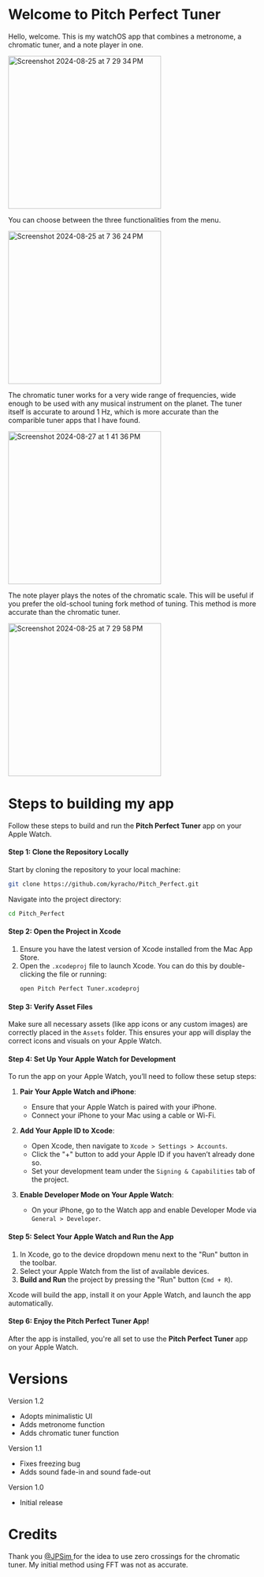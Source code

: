 # Welcome to Pitch Perfect Tuner

Hello, welcome. This is my watchOS app that combines a metronome, a chromatic tuner, and a note player in one. 

<img height="310" alt="Screenshot 2024-08-25 at 7 29 34 PM" src="https://github.com/user-attachments/assets/f9976730-cb27-460f-8fa5-1370744833d0">

You can choose between the three functionalities from the menu.

<img height="310" alt="Screenshot 2024-08-25 at 7 36 24 PM" src="https://github.com/user-attachments/assets/5230f656-fb6d-4f11-96e9-52fb6a7834ab">

The chromatic tuner works for a very wide range of frequencies, wide enough to be used with any musical instrument on the planet. The tuner itself is accurate to around 1 Hz, which is more accurate than the comparible tuner apps that I have found.

<img height="310" alt="Screenshot 2024-08-27 at 1 41 36 PM" src="https://github.com/user-attachments/assets/a6315a70-d5a3-4602-b619-474d428c5e6c">

The note player plays the notes of the chromatic scale. This will be useful if you prefer the old-school tuning fork method of tuning. This method is more accurate than the chromatic tuner. 

<img height="310" alt="Screenshot 2024-08-25 at 7 29 58 PM" src="https://github.com/user-attachments/assets/12e70d93-3516-4210-b60e-8bd5a80a5e62">


# Steps to building my app

Follow these steps to build and run the **Pitch Perfect Tuner** app on your Apple Watch.

#### Step 1: Clone the Repository Locally
Start by cloning the repository to your local machine:
```bash
git clone https://github.com/kyracho/Pitch_Perfect.git
```
Navigate into the project directory:
```bash
cd Pitch_Perfect
```

#### Step 2: Open the Project in Xcode
1. Ensure you have the latest version of Xcode installed from the Mac App Store.
2. Open the `.xcodeproj` file to launch Xcode. You can do this by double-clicking the file or running:
   ```bash
   open Pitch Perfect Tuner.xcodeproj
   ```

#### Step 3: Verify Asset Files
Make sure all necessary assets (like app icons or any custom images) are correctly placed in the `Assets` folder. This ensures your app will display the correct icons and visuals on your Apple Watch.

#### Step 4: Set Up Your Apple Watch for Development
To run the app on your Apple Watch, you’ll need to follow these setup steps:

1. **Pair Your Apple Watch and iPhone**:
   - Ensure that your Apple Watch is paired with your iPhone.
   - Connect your iPhone to your Mac using a cable or Wi-Fi.

2. **Add Your Apple ID to Xcode**:
   - Open Xcode, then navigate to `Xcode > Settings > Accounts`.
   - Click the "+" button to add your Apple ID if you haven’t already done so.
   - Set your development team under the `Signing & Capabilities` tab of the project.

3. **Enable Developer Mode on Your Apple Watch**:
   - On your iPhone, go to the Watch app and enable Developer Mode via `General > Developer`.

#### Step 5: Select Your Apple Watch and Run the App
1. In Xcode, go to the device dropdown menu next to the "Run" button in the toolbar.
2. Select your Apple Watch from the list of available devices.
3. **Build and Run** the project by pressing the "Run" button (`Cmd + R`).

Xcode will build the app, install it on your Apple Watch, and launch the app automatically.

#### Step 6: Enjoy the Pitch Perfect Tuner App!
After the app is installed, you're all set to use the **Pitch Perfect Tuner** app on your Apple Watch. 


# **Versions**
Version 1.2
- Adopts minimalistic UI
- Adds metronome function
- Adds chromatic tuner function

Version 1.1 
- Fixes freezing bug
- Adds sound fade-in and sound fade-out

Version 1.0
- Initial release

# **Credits**
Thank you [@JPSim ](https://github.com/jpsim/ZenTuner) for the idea to use zero crossings for the chromatic tuner. My initial method using FFT was not as accurate.

